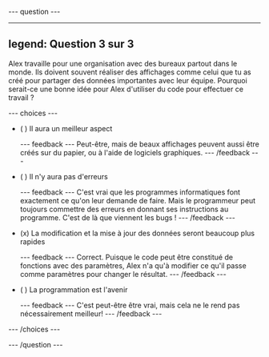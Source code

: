 
--- question ---

---
legend: Question 3 sur 3
---

Alex travaille pour une organisation avec des bureaux partout dans le monde. Ils doivent souvent réaliser des affichages comme celui que tu as créé pour partager des données importantes avec leur équipe. Pourquoi serait-ce une bonne idée pour Alex d'utiliser du code pour effectuer ce travail ?

--- choices ---

- ( ) Il aura un meilleur aspect


  --- feedback ---
Peut-être, mais de beaux affichages peuvent aussi être créés sur du papier, ou à l'aide de logiciels graphiques.
--- /feedback ---

- ( ) Il n'y aura pas d'erreurs

  --- feedback ---
C'est vrai que les programmes informatiques font exactement ce qu'on leur demande de faire. Mais le programmeur peut toujours commettre des erreurs en donnant ses instructions au programme. C'est de là que viennent les bugs !
--- /feedback ---

- (x) La modification et la mise à jour des données seront beaucoup plus rapides

  --- feedback ---
Correct. Puisque le code peut être constitué de fonctions avec des paramètres, Alex n'a qu'à modifier ce qu'il passe comme paramètres pour changer le résultat.
--- /feedback ---

- ( ) La programmation est l'avenir

  --- feedback ---
C'est peut-être être vrai, mais cela ne le rend pas nécessairement meilleur!
--- /feedback ---

--- /choices ---

--- /question ---
